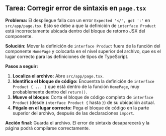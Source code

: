 ## Tarea: Corregir error de sintaxis en `page.tsx`

**Problema:** El despliegue falla con un error `Expected '</', got ':'` en `src/app/page.tsx`. Esto se debe a que la definición de `interface Product` está incorrectamente ubicada dentro del bloque de retorno JSX del componente.

**Solución:** Mover la definición de `interface Product` fuera de la función del componente `HomePage` y colocarla en el nivel superior del archivo, que es el lugar correcto para las definiciones de tipos de TypeScript.

**Pasos a seguir:**

1.  **Localiza el archivo:** Abre `src/app/page.tsx`.
2.  **Identifica el bloque de código:** Encuentra la definición de `interface Product { ... }` que está dentro de la función `HomePage`, muy probablemente dentro del `return()`.
3.  **Mueve el bloque:** Corta el bloque de código completo de `interface Product` (desde `interface Product {` hasta `}`) de su ubicación actual.
4.  **Pégalo en el lugar correcto:** Pega el bloque de código en la parte superior del archivo, después de las declaraciones `import`.

**Acción final:** Guarda el archivo. El error de sintaxis desaparecerá y la página podrá compilarse correctamente.